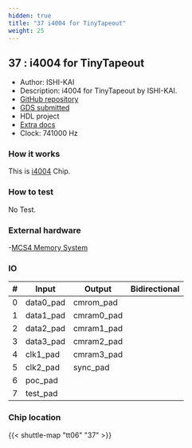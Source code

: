 ```yaml
---
hidden: true
title: "37 i4004 for TinyTapeout"
weight: 25
---
```


## 37 : i4004 for TinyTapeout

* Author: ISHI-KAI
* Description: i4004 for TinyTapeout by ISHI-KAI.
* [GitHub repository](https://github.com/noritsuna/tt06-tt_um_i4004)
* [GDS submitted](https://github.com/noritsuna/tt06-tt_um_i4004/actions/runs/8479565288)
* HDL project
* [Extra docs](None)
* Clock: 741000 Hz

### How it works

This is [i4004](https://ja.wikipedia.org/wiki/Intel_4004) Chip.

### How to test

No Test.

### External hardware

-[MCS4 Memory System](https://github.com/ryomuk/tangnano-MCS4memory)


### IO

| # | Input          | Output         | Bidirectional   |
| - | -------------- | -------------- | --------------- |
| 0 | data0_pad | cmrom_pad |  |
| 1 | data1_pad | cmram0_pad |  |
| 2 | data2_pad | cmram1_pad |  |
| 3 | data3_pad | cmram2_pad |  |
| 4 | clk1_pad | cmram3_pad |  |
| 5 | clk2_pad | sync_pad |  |
| 6 | poc_pad |  |  |
| 7 | test_pad |  |  |

### Chip location

{{< shuttle-map "tt06" "37" >}}

